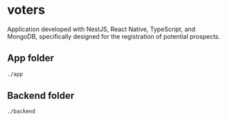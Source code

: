 # voters
Application developed with NestJS, React Native, TypeScript, and MongoDB, specifically designed for the registration of potential prospects.

## App folder

```bash
./app
```

## Backend folder

```bash
./backend
```